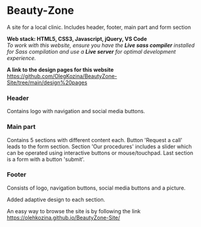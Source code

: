 # Beauty-Zone

A site for a local clinic. Includes header, footer, main part and form section

**Web stack: HTML5, CSS3, Javascript, jQuery, VS Code**   
*To work with this website, ensure you have the **Live sass compiler** installed for Sass compilation and use a **Live server** for optimal development experience.*   

**A link to the design pages for this website** https://github.com/OlegKozina/BeautyZone-Site/tree/main/design%20pages

### Header
Contains logo with navigation and social media buttons.

### Main part

Contains 5 sections with different content each. Button 'Request a call' leads to the form section. Section 'Our procedures' includes a slider which can be operated using interactive buttons or mouse/touchpad. Last section is a form with a button 'submit'.

### Footer
Consists of logo, navigation buttons, social media buttons and a picture. 

Added adaptive design to each section.

An easy way to browse the site is by following the link https://olehkozina.github.io/BeautyZone-Site/
